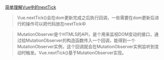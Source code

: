[简单理解Vue中的nextTick](https://juejin.im/post/6844903557372575752)

> Vue.nextTick()会在dom更新完成之后执行回调，一些需要在dom更新后进行的操作可以把代码放在nextTick中

> MutationObserver是个HTML5的API，是个用来监视DOM变动的接口，通过给MutationObserver的构造函数传入一个回调，能得到一个MutationObserver实例，这个回调就会在MutationObserver实例监听到变动时触发。Vue.nextTick()基于MutationObserver实现。